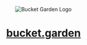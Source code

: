 <div align="center">
  <img alt="Bucket Garden Logo" src="https://avatars.githubusercontent.com/u/108368398?s=400&v=4" />
  <h1><a href="https://bucket.garden/">bucket.garden</a></h1>
</div>


